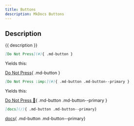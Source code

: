 ```yaml
---
title: Buttons
description: MkDocs Buttons
---
```


## Description

{{ description }}


```md title="This:"
[Do Not Press](#){ .md-button }
```

Yields this:

[Do Not Press](#){ .md-button }

```md title="Add a Class"
[Do Not Press :imp:](#){ .md-button .md-button--primary }
```

Yields this:

[Do Not Press :imp:](#){ .md-button .md-button--primary }

```md title="With Link"
[docs](/){ .md-button .md-button--primary}
```

[docs](/){ .md-button .md-button--primary}

